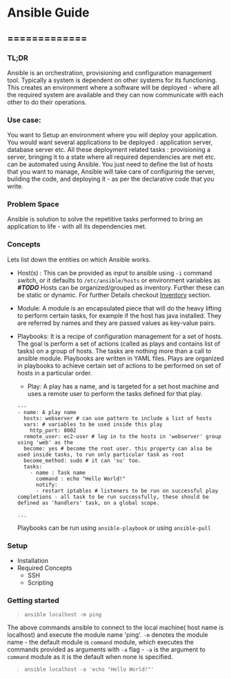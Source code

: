 # Ansible Guide
=============
------------
### TL;DR
Ansible is an orchestration, provisioning and configuration management tool. Typically a system is dependent on other systems for its functioning. This creates an environment where a software will be deployed - where all the required system are available and they can now communicate with each other to do their operations.

### Use case:
You want to Setup an environment where you will deploy your application. You would want several applications to be deployed : application server, database server etc. All these deployment related tasks : provisioning a server, bringing it to a state where all required dependencies are met etc. can be automated using Ansible. You just need to define the list of hosts that you want to manage, Ansible will take care of configuring the server, building the code, and deploying it - as per the declarative code that you write.

### Problem Space
Ansible is solution to solve the repetitive tasks performed to bring an application to life - with all its dependencies met.

### Concepts
Lets list down the entities on which Ansible works.

  * Host(s) : This can be provided as input to ansible using `-i` command switch, or it defaults to `/etc/ansible/hosts` or environment variables as _**#TODO**_
  Hosts can be organized/grouped as inventory. Further these can be static or dynamic. For further Details checkout <a href="./docs/Inventory.MD" title="you may read it later after finishing this section">Inventory</a> section.

  * Module: A module is an encapsulated piece that will do the heavy lifting to perform certain tasks, for example if the host has java installed. They are referred by names and they are passed values as key-value pairs.

  * Playbooks: It is a recipe of configuration management for a set of hosts. The goal is perform a set of actions (called as plays and contains list of tasks) on a group of hosts. The tasks are nothing more than a call to ansible module. Playbooks are written in YAML files. Plays are organized in playbooks to achieve certain set of actions to be performed on set of hosts in a particular order.

    * Play: A play has a name, and is targeted for a set host machine and uses a remote user to perform the tasks defined for that play.

    ```
    ---
    - name: A play name
      hosts: webserver # can use pattern to include a list of hosts
      vars: # variables to be used inside this play
        http_port: 8002
      remote_user: ec2-user # log in to the hosts in 'webserver' group using 'web' as the
      become: yes # become the root user. this property can also be used inside tasks, to run only particular task as root
      become_method: sudo # it can 'su' too.
      tasks:
        - name : Task name
          command : echo "Hello World!"
          notify:
          - restart iptables # listeners to be run on successful play completions - all task to be run successfully, these should be defined as 'handlers' task, on a global scope.

    ...
    ```
    Playbooks can be run using `ansible-playbook` or using `ansible-pull`

### Setup
  * Installation  
  * Required Concepts  
    * SSH
    * Scripting


### Getting started  

> `ansible localhost -m ping`

The above commands ansible to connect to the local machine( host name is localhost) and execute the module name 'ping'.
`-m` denotes the module name - the default module is `command` module, which executes the commands provided as arguments with `-a` flag - `-a` is the argument to `command` module as it is the default when none is specified.

> `ansible localhost -a 'echo "Hello World!"'`
